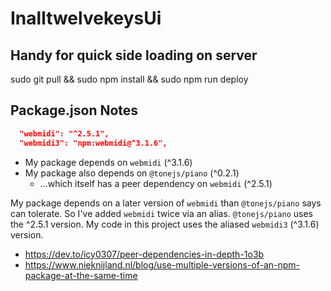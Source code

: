 # InalltwelvekeysUi

## Handy for quick side loading on server
sudo git pull && sudo npm install && sudo npm run deploy

## Package.json Notes

```json
  "webmidi": "^2.5.1",
  "webmidi3": "npm:webmidi@^3.1.6",
```

* My package depends on `webmidi` (^3.1.6)
* My package also depends on `@tonejs/piano` (^0.2.1)
  * ...which itself has a peer dependency on `webmidi` (^2.5.1)


My package depends on a later version of `webmidi` than `@tonejs/piano` says can tolerate.
So I've added `webmidi` twice via an alias.
`@tonejs/piano` uses the ^2.5.1 version.
My code in this project uses the aliased `webmidi3` (^3.1.6) version.

* https://dev.to/icy0307/peer-dependencies-in-depth-1o3b
* https://www.nieknijland.nl/blog/use-multiple-versions-of-an-npm-package-at-the-same-time
